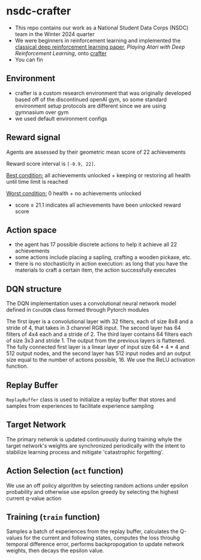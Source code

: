 # nsdc-crafter
- This repo contains our work as a National Student Data Corps (NSDC) team in the Winter 2024 quarter 
- We were beginners in reinforcement learning and implemented the [classical deep reinforcement learning paper](https://arxiv.org/abs/1312.5602), _Playing Atari with Deep Reinforcement Learning_, onto [crafter](https://github.com/danijar/crafter/tree/main)
- You can fin
  
## Environment
- crafter is a custom research environment that was originally developed based off of the discontinued openAI gym, so some standard environment setup protocols are different since we are using gymnasium over gym
- we used default environment configs

## Reward signal

Agents are assessed by their geometric mean score of 22 achievements 

Reward score interval is `[-0.9, 22]`.

<ins>Best condition:</ins> all achievements unlocked + keeping or restoring all health until time limit is reached 

<ins>Worst condition:</ins> 0 health + no achievements unlocked

- score ≥ 21.1 indicates all achievements have been unlocked
  reward score

## Action space

 - the agent has 17 possible discrete actions to help it achieve all 22 achievements
 - some actions include placing a sapling, crafting a wooden pickaxe, etc.
 - there is no stochasticity in action execution: as long that you have the materials to craft a certain item, the action successfully executes

## DQN structure

The DQN implementation uses a convolutional neural network model defined in `ConvDQN` class formed through Pytorch modules

The first layer is a convolutional layer with 32 filters, each of size 8x8 and a stride of 4, that takes in 3 channel RGB input. The second layer has 64 filters of 4x4 each and a stride of 2. The third layer contains 64 filters each of size 3x3 and stride 1. The output from the previous layers is flattened. The fully connected first layer is a linear layer of input size 64 * 4 * 4 and 512 output nodes, and the second layer has 512 input nodes and an output size equal to the number of actions possible, 16. We use the ReLU activation function.

## Replay Buffer
`ReplayBuffer` class is used to initialize a replay buffer that stores and samples from experiences to facilitate experience sampling 

## Target Network
The primary netwrok is updated continuously during training whyle the target network's weights are synchronized periodically with the intent to stabilize learning process and mitigate 'catastrophic forgetting'.

## Action Selection (`act` function) 
We use an off policy algorithm by selecting random actions under epsilon probability and otherwise use epsilon greedy by selecting the highest current q-value action

## Training (`train` function)
Samples a batch of experiences from the replay buffer, calculates the Q-values for the current and following states, computes the loss throuhg temporal difference error, performs backpropogation to update network weights, then decays the epsilon value.

